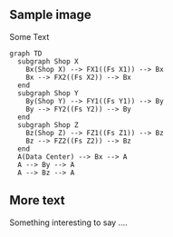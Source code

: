 
## Sample image

Some Text 

```kroki imgType="mermaid"
graph TD
  subgraph Shop X
    Bx(Shop X) --> FX1((Fs X1)) --> Bx
    Bx --> FX2((Fs X2)) --> Bx
  end
  subgraph Shop Y
    By(Shop Y) --> FY1((Fs Y1)) --> By
    By --> FY2((Fs Y2)) --> By
  end
  subgraph Shop Z
    Bz(Shop Z) --> FZ1((Fs Z1)) --> Bz
    Bz --> FZ2((Fs Z2)) --> Bz
  end
  A(Data Center) --> Bx --> A
  A --> By --> A
  A --> Bz --> A
```

## More text

Something interesting to say ....